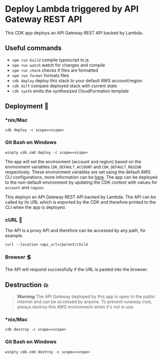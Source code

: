 # Deploy Lambda triggered by API Gateway REST API

This CDK app deploys an API Gateway REST API backed by Lambda.

## Useful commands

- `npm run build` compile typescript to js
- `npm run watch` watch for changes and compile
- `npm run check` checks if files are formatted
- `npm run format` formats files
- `cdk deploy` deploy this stack to your default AWS account/region
- `cdk diff` compare deployed stack with current state
- `cdk synth` emits the synthesized CloudFormation template

## Deployment :rocket:

### \*nix/Mac

`cdk deploy -c scope=<scope>`

### Git Bash on Windows

`winpty cdk.cmd deploy -c scope=<scope>`

The app will set the environment (account and region) based on the environment variables `CDK_DEFAULT_ACCOUNT` and `CDK_DEFAULT_REGION` respectively. These environment variables are set using the default AWS CLI configurations, more information can be [here](https://docs.aws.amazon.com/cdk/v2/guide/environments.html). The app can be deployed to the non-default environment by updating the CDK context with values for `account` and `region`.

This deploys an API Gateway REST API backed by Lambda. The API can be called by its URL which is exported by the CDK and therefore printed to the CLI when the app is deployed.

### cURL :curling_stone:

The API is a proxy API and therefore can be accessed by any path, for example.

`curl --location <api_url>/parent/child`

### Browser :surfer:

The API will respond successfully if the URL is pasted into the browser.

## Destruction :boom:

> **Warning** The API Gateway deployed by this app is open to the public internet and can be accessed by anyone. To prevent runaway cost, always destroy this AWS environment when it's not in use.

### \*nix/Mac

`cdk destroy -c scope=<scope>`

### Git Bash on Windows

`winpty cdk.cmd destroy -c scope=<scope>`
